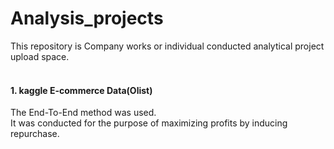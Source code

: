 # Analysis_projects

This repository is Company works or individual conducted analytical project upload space.
<br>
<br>



#### 1. kaggle E-commerce Data(Olist)

The End-To-End method was used.\
It was conducted for the purpose of maximizing profits by inducing repurchase.

   
